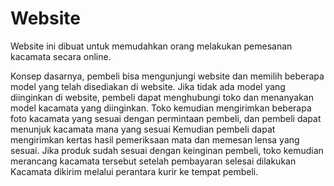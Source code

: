 # Website

Website ini dibuat untuk memudahkan orang melakukan pemesanan kacamata secara online.

Konsep dasarnya, pembeli bisa mengunjungi website dan memilih beberapa model yang telah disediakan di website.
Jika tidak ada model yang diinginkan di website, pembeli dapat menghubungi toko dan menanyakan model kacamata yang diinginkan. Toko kemudian mengirimkan beberapa foto kacamata yang sesuai dengan permintaan pembeli, dan pembeli dapat menunjuk kacamata mana yang sesuai
Kemudian pembeli dapat mengirimkan kertas hasil pemeriksaan mata dan memesan lensa yang sesuai.
Jika produk sudah sesuai dengan keinginan pembeli, toko kemudian merancang kacamata tersebut setelah pembayaran selesai dilakukan
Kacamata dikirim melalui perantara kurir ke tempat pembeli.
